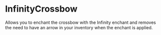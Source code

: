 # InfinityCrossbow
 Allows you to enchant the crossbow with the Infinity enchant and removes the need to have an arrow in your inventory when the enchant is applied.
